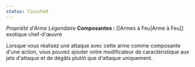 ```yaml
---
status: finished
---
```

_Propriété d'Arme Légendaire_
__Composantes :__ [[Armes à Feu|Arme à Feu]] exotique chef-d'œuvre 

Lorsque vous réalisez une attaque avec cette arme comme composante d'une action, vous pouvez ajouter votre modificateur de caractéristique aux jets d'attaque et de dégâts plutôt que d'attaque uniquement.